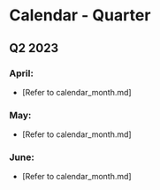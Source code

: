 # Calendar - Quarter

## Q2 2023

### April:
- [Refer to calendar_month.md]

### May:
- [Refer to calendar_month.md]

### June:
- [Refer to calendar_month.md]
